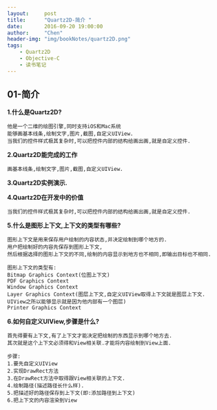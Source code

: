 ```yaml
---
layout:     post
title:      "Quartz2D-简介 "
date:       2016-09-20 19:00:00
author:     "Chen"
header-img: "img/bookNotes/quartz2D.png"
tags:
    - Quartz2D
    - Objective-C
    - 读书笔记
---
```




## 01-简介

**1.什么是Quartz2D?**

```
他是一个二维的绘图引擎,同时支持iOS和Mac系统
能够画基本线条,绘制文字,图片,截图,自定义UIView.
当我们的控件样式极其复杂时,可以把控件内部的结构给画出画,就是自定义控件.
```

**2.Quartz2D能完成的工作**

```
画基本线条,绘制文字,图片,截图,自定义UIView.
```

**3.Quartz2D实例演示.**

**4.Quartz2D在开发中的价值**

```
当我们的控件样式极其复杂时,可以把控件内部的结构给画出画,就是自定义控件.
```

**5.什么是图形上下文,上下文的类型有哪些?**

```
图形上下文是用来保存用户绘制的内容状态,并决定绘制到哪个地方的.
用户把绘制好的内容先保存到图形上下文,
然后根据选择的图形上下文的不同,绘制的内容显示到地方也不相同,即输出目标也不相同.

图形上下文的类型有:
Bitmap Graphics Context(位图上下文)
PDF Graphics Context
Window Graphics Context
Layer Graphics Context(图层上下文,自定义UIView取得上下文就是图层上下文.
UIView之所以能够显示就是因为他内部有一个图层)
Printer Graphics Context
```

**6.如何自定义UIView,步骤是什么?**

```
首先得要有上下文,有了上下文才能决定把绘制的东西显示到哪个地方去.
其次就是这个上下文必须得和View相关联.才能将内容绘制到View上面.

步骤:
1.要先自定义UIView
2.实现DrawRect方法
3.在DrawRect方法中取得跟View相关联的上下文.
4.绘制路径(描述路径长什么样).
5.把描述好的路径保存到上下文(即:添加路径到上下文)
6.把上下文的内容渲染到View

```


